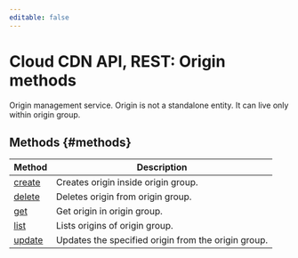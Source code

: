 ```yaml
---
editable: false
---
```


# Cloud CDN API, REST: Origin methods
Origin management service.
Origin is not a standalone entity. It can live only within origin group.

## Methods {#methods}
Method | Description
--- | ---
[create](create.md) | Creates origin inside origin group.
[delete](delete.md) | Deletes origin from origin group.
[get](get.md) | Get origin in origin group.
[list](list.md) | Lists origins of origin group.
[update](update.md) | Updates the specified origin from the origin group.